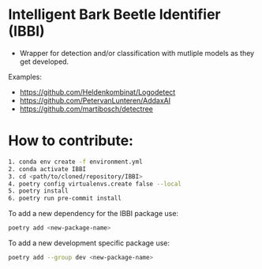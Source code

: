 # Intelligent Bark Beetle Identifier (IBBI)

* Wrapper for detection and/or classification with mutliple models as they get developed.

Examples:
- https://github.com/Heldenkombinat/Logodetect
- https://github.com/PetervanLunteren/AddaxAI
- https://github.com/martibosch/detectree


# How to contribute:
```bash
1. conda env create -f environment.yml
2. conda activate IBBI
3. cd <path/to/cloned/repository/IBBI>
4. poetry config virtualenvs.create false --local
5. poetry install
6. poetry run pre-commit install
```

To add a new dependency for the IBBI package use:
```bash
poetry add <new-package-name>
```

To add a new development specific package use:
```bash
poetry add --group dev <new-package-name>
```
